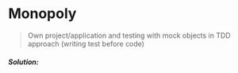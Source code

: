 # Monopoly
> Own project/application and testing with mock objects in TDD approach (writing test before code)

##### Solution: